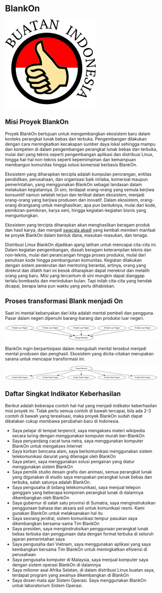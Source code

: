 # BlankOn
![Buatan Indonesia](https://raw.githubusercontent.com/BlankOn/wiki/master/Assets/Images/buatan-indonesia.png)

## Misi Proyek BlankOn
Proyek BlankOn bertujuan untuk mengembangkan ekosistem baru dalam konteks perangkat lunak bebas dan terbuka. Pengembangan dilakukan dengan cara meningkatkan kecakapan sumber daya lokal sehingga mampu dan kompeten di dalam pengembangan perangkat lunak bebas dan terbuka, mulai dari yang teknis seperti pengembangan aplikasi dan distribusi Linux, hingga hal-hal non-teknis seperti kepemimpinan dan kemampuan membangun komunitas hingga solusi komersial berbasis BlankOn.

Ekosistem yang diharapkan tercipta adalah kumpulan perorangan, entitas pendidikan, perusahaan, dan organisasi baik nirlaba, komersial maupun pemerintahan, yang menggunakan BlankOn sebagai landasan dalam melakukan kegiatannya. Di sini, terdapat orang-orang yang semula berjiwa konsumtif namun setelah terjun dan terlibat dalam ekosistem, menjadi orang-orang yang berjiwa produsen dan inovatif. Dalam ekosistem, orang-orang dirangsang untuk menghasilkan, apa pun bentuknya, mulai dari kode, pemikiran-pemikiran, karya seni, hingga kegiatan-kegiatan bisnis yang menguntungkan.

Ekosistem yang tercipta diharapkan akan menghasilkan beragam produk dan hasil karya, dan menjadi [swacala abadi](https://en.wikipedia.org/wiki/Perpetual_motion) yang kembali memberi manfaat ke proyek BlankOn dalam bentuk dana, masukan-masukan, dan tenaga.

Distribusi Linux BlankOn dijadikan ajang latihan untuk mencapai cita-cita ini. Dalam kegiatan pengembangan, diasah beragam keterampilan teknis dan non-teknis, mulai dari perancangan hingga proses produksi, mulai dari penulisan kode hingga pembangunan komunitas. Kegiatan dilakukan dengan sistem perekrutan dan mentoring berantai, artinya, orang yang direkrut dan dilatih hari ini besok diharapkan dapat merekrut dan melatih orang yang baru. Misi yang tercantum di sini mungkin dapat dianggap terlalu bombastis dan merindukan bulan. Tapi inilah cita-cita yang hendak dicapai, berapa lama pun waktu yang perlu dihabiskan.

## Proses transformasi Blank menjadi On
Saat ini mental kebanyakan dari kita adalah mental pembeli dan pengguna. Pasar dalam negeri dipenuhi barang-barang dan produksi luar negeri.

![](https://raw.githubusercontent.com/BlankOn/wiki/master/Assets/Images/produk-luar-negeri.png)

BlankOn ingin berpartisipasi dalam mengubah mental tersebut menjadi mental produsen dan penghasil. Ekosistem yang dicita-citakan merupakan sarana untuk mencapai transformasi ini.

![](https://raw.githubusercontent.com/BlankOn/wiki/master/Assets/Images/produk-sendiri.png)

## Daftar Singkat Indikator Keberhasilan
Berikut adalah beberapa contoh hal-hal yang menjadi indikator keberhasilan misi proyek ini. Tidak perlu semua contoh di bawah tercapai, bila ada 2-3 contoh di bawah yang terealisasi, maka proyek BlankOn sudah dapat dikatakan cukup membawa perubahan baru di Indonesia.

* Saya pelajar di tempat terpencil, saya mengakses materi wikipedia secara luring dengan menggunakan komputer murah ber-BlankOn
* Saya penyandang cacat tuna netra, saya menggunakan komputer BlankOn untuk mengakses Internet
* Saya korban bencana alam, saya berkomunikasi menggunakan sistem telekomunikasi darurat yang ditenagai oleh BlankOn
* Saya petani, saya menggunakan solusi pengairan yang diatur menggunakan sistem BlankOn
* Saya pemilik studio desain grafis dan animasi, semua perangkat lunak yang digunakan di studio saya merupakan perangkat lunak bebas dan terbuka, salah satunya adalah BlankOn.
* Saya pengusaha di bidang telekomunikasi, saya menjual telepon genggam yang beberapa komponen perangkat lunak di dalamnya dikembangkan oleh BlankOn
* Saya gubernur di salah satu provinsi di Sumatra, saya menginstruksikan penggunaan bahasa dan aksara asli untuk komunikasi resmi. Kami gunakan BlankOn untuk melaksanakan hal itu
* Saya seorang jendral, sistem komunikasi tempur pasukan saya dikembangkan bersama-sama Tim BlankOn
* Saya presiden, saya menginstruksikan penggunaan perangkat lunak bebas terbuka dan penggunaan data dengan format terbuka di seluruh jajaran pemerintahan saya
* Saya pengusaha dari Vietnam, saya menggunakan aplikasi yang saya kembangkan bersama Tim BlankOn untuk meningkatkan efisiensi di perusahaan
* Saya pengusaha komputer di Malaysia, saya menjual komputer saya dengan sistem operasi BlankOn di dalamnya
* Saya milioner asal Afrika Selatan, di dalam distribusi Linux buatan saya, terdapat program yang awalnya dikembangkan di BlankOn
* Saya dosen mata ajar Sistem Operasi. Saya menggunakan BlankOn untuk laboratorium Sistem Operasi.
